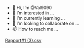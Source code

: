 - 👋 Hi, I’m @Val9090
- 👀 I’m interested in ...
- 🌱 I’m currently learning ...
- 💞️ I’m looking to collaborate on ...
- 📫 How to reach me ...

<!---
Val9090/Val9090 is a ✨ special ✨ repository because its `README.md` (this file) appears on your GitHub profile.
You can click the Preview link to take a look at your changes.
--->
[Rapport#1 (3).csv](https://github.com/Val9090/Val9090/files/9767199/Rapport.1.3.csv)
